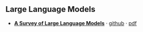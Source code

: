 ## Large Language Models

- **[A Survey of Large Language Models](https://arxiv.org/abs/2303.18223)** · [github](https://github.com/RUCAIBox/LLMSurvey) · [pdf](/assets/pdfs/llm_survey_2303.18223.pdf)
